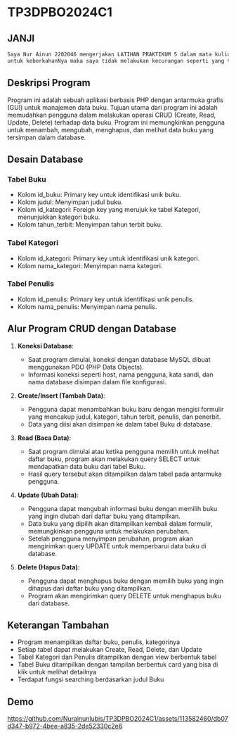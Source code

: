 # TP3DPBO2024C1
## JANJI 
```bash
Saya Nur Ainun 2202046 mengerjakan LATIHAN PRAKTIKUM 5 dalam mata kuliah Desain dan Pemrograman Berorientasi Objek 
untuk keberkahanNya maka saya tidak melakukan kecurangan seperti yang telah dispesifikasikan. Aamiin. 
```

## Deskripsi Program

Program ini adalah sebuah aplikasi berbasis PHP dengan antarmuka grafis (GUI) untuk manajemen data buku. Tujuan utama dari program ini adalah memudahkan pengguna dalam melakukan operasi CRUD (Create, Read, Update, Delete) terhadap data buku. Program ini memungkinkan pengguna untuk menambah, mengubah, menghapus, dan melihat data buku yang tersimpan dalam database.

## Desain Database

### Tabel Buku
- Kolom id_buku: Primary key untuk identifikasi unik buku.
- Kolom judul: Menyimpan judul buku.
- Kolom id_kategori: Foreign key yang merujuk ke tabel Kategori, menunjukkan kategori buku.
- Kolom tahun_terbit: Menyimpan tahun terbit buku.

### Tabel Kategori
- Kolom id_kategori: Primary key untuk identifikasi unik kategori.
- Kolom nama_kategori: Menyimpan nama kategori.

### Tabel Penulis
- Kolom id_penulis: Primary key untuk identifikasi unik penulis.
- Kolom nama_penulis: Menyimpan nama penulis.


## Alur Program CRUD dengan Database

1. **Koneksi Database**:
   - Saat program dimulai, koneksi dengan database MySQL dibuat menggunakan PDO (PHP Data Objects).
   - Informasi koneksi seperti host, nama pengguna, kata sandi, dan nama database disimpan dalam file konfigurasi.

2. **Create/Insert (Tambah Data)**:
   - Pengguna dapat menambahkan buku baru dengan mengisi formulir yang mencakup judul, kategori, tahun terbit, penulis, dan penerbit.
   - Data yang diisi akan disimpan ke dalam tabel Buku di database.

3. **Read (Baca Data)**:
   - Saat program dimulai atau ketika pengguna memilih untuk melihat daftar buku, program akan melakukan query SELECT untuk mendapatkan data buku dari tabel Buku.
   - Hasil query tersebut akan ditampilkan dalam tabel pada antarmuka pengguna.

4. **Update (Ubah Data)**:
   - Pengguna dapat mengubah informasi buku dengan memilih buku yang ingin diubah dari daftar buku yang ditampilkan.
   - Data buku yang dipilih akan ditampilkan kembali dalam formulir, memungkinkan pengguna untuk melakukan perubahan.
   - Setelah pengguna menyimpan perubahan, program akan mengirimkan query UPDATE untuk memperbarui data buku di database.

5. **Delete (Hapus Data)**:
   - Pengguna dapat menghapus buku dengan memilih buku yang ingin dihapus dari daftar buku yang ditampilkan.
   - Program akan mengirimkan query DELETE untuk menghapus buku dari database.

## Keterangan Tambahan
  - Program menampilkan daftar buku, penulis, kategorinya
  - Setiap tabel dapat melakukan Create, Read, Delete, dan Update
  - Tabel Kategori dan Penulis ditampilkan dengan view berbentuk tabel
  - Tabel Buku ditampilkan dengan tampilan berbentuk card yang bisa di klik untuk melihat detailnya
  - Terdapat fungsi searching berdasarkan judul Buku

## Demo 

https://github.com/Nurainunlubis/TP3DPBO2024C1/assets/113582460/db07d347-b972-4bee-a835-2de52330c2e6

 
